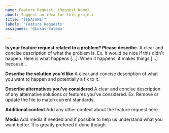 ```yaml
---
name: Feature Request: (Request Name)
about: Suggest an idea for this project
title: "[FEATURE]"
labels: 'Feature Requests'
assignees: '@Lukas-Batema'

---
```


**Is your feature request related to a problem? Please describe.**
A clear and concise description of what the problem is. Ex. It would be nice if this didn't happen. Here is what happens [...]. When it happens, it makes things [...] because...

**Describe the solution you'd like**
A clear and concise description of what you want to happen and potentially a fix to it.

**Describe alternatives you've considered**
A clear and concise description of any alternative solutions or features you've considered. Ex. Remove or update the file to match current standards.

**Additional context**
Add any other context about the feature request here.

**Media**
Add media if needed and if possible to help us understand what you want better. It is greatly prefered if done though. 
